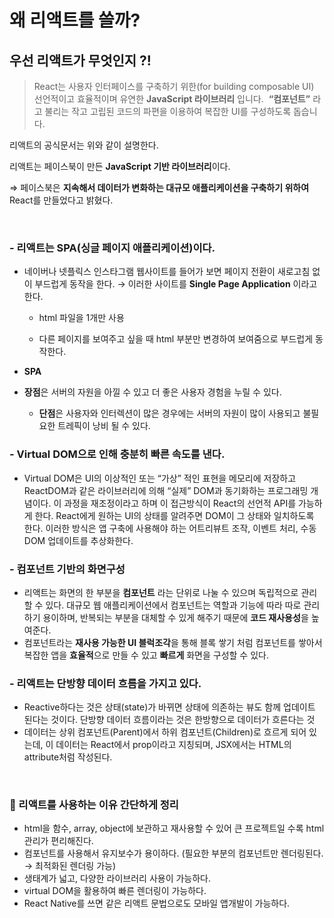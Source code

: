 # 왜 리액트를 쓸까?

## 우선 리액트가 무엇인지 ?!

> React는 사용자 인터페이스를 구축하기 위한(for building composable UI)
> 선언적이고 효율적이며 유연한 **JavaScript 라이브러리** 입니다. 
> **“컴포넌트”** 라고 불리는 작고 고립된 코드의 파편을 이용하여 복잡한 UI를 구성하도록 돕습니다.

리액트의 공식문서는 위와 같이 설명한다.

리액트는 페이스북이 만든 **JavaScript 기반 라이브러리**이다.

⇒ 페이스북은 **지속해서 데이터가 변화하는 대규모 애플리케이션을 구축하기 위하여** React를 만들었다고 밝혔다.

<br />

### - 리액트는 SPA(싱글 페이지 애플리케이션)이다.

- 네이버나 넷플릭스 인스타그램 웹사이트를 들어가 보면
  페이지 전환이 새로고침 없이 부드럽게 동작을 한다.
  → 이러한 사이트를 **Single Page Application** 이라고 한다.

  - html 파일을 1개만 사용

  - 다른 페이지를 보여주고 싶을 때 html 부분만 변경하여 보여줌으로 부드럽게 동작한다.

- **SPA**
- **장점**은 서버의 자원을 아낄 수 있고 더 좋은 사용자 경험을 누릴 수 있다.
  - **단점**은 사용자와 인터렉션이 많은 경우에는 서버의 자원이 많이 사용되고 불필요한 트레픽이 낭비 될 수 있다.

### - Virtual DOM으로 인해 충분히 빠른 속도를 낸다.

- Virtual DOM은 UI의 이상적인 또는 “가상” 적인 표현을 메모리에 저장하고
  ReactDOM과 같은 라이브러리에 의해 “실제” DOM과 동기화하는 프로그래밍 개념이다.
  이 과정을 재조정이라고 하며 이 접근방식이 React의 선언적 API를 가능하게 한다.
  React에게 원하는 UI의 상태를 알려주면 DOM이 그 상태와 일치하도록 한다.
  이러한 방식은 앱 구축에 사용해야 하는 어트리뷰트 조작, 이벤트 처리, 수동 DOM 업데이트를 추상화한다.

### - 컴포넌트 기반의 화면구성

- 리액트는 화면의 한 부분을 **컴포넌트** 라는 단위로 나눌 수 있으며 독립적으로 관리할 수 있다.
  대규모 웹 애플리케이션에서 컴포넌트는 역할과 기능에 따라 따로 관리하기 용이하며, 반복되는 부분을
  대체할 수 있게 해주기 때문에 **코드 재사용성**을 높여준다.
- 컴포넌트라는 **재사용 가능한 UI 블럭조각**을 통해 블록 쌓기 처럼 컴포넌트를 쌓아서
  복잡한 앱을 **효율적**으로 만들 수 있고 **빠르게** 화면을 구성할 수 있다.

### - 리액트는 단방향 데이터 흐름을 가지고 있다.

- Reactive하다는 것은 상태(state)가 바뀌면 상태에 의존하는 뷰도 함께 업데이트 된다는 것이다.
  단방향 데이터 흐름이라는 것은 한방향으로 데이터가 흐른다는 것
- 데이터는 상위 컴포넌트(Parent)에서 하위 컴포넌트(Children)로 흐르게 되어 있는데,
  이 데이터는 React에서 prop이라고 지칭되며, JSX에서는 HTML의 attribute처럼 작성된다.

<br/>

### 👦 리액트를 사용하는 이유 간단하게 정리

- html을 함수, array, object에 보관하고 재사용할 수 있어 큰 프로젝트일 수록 html 관리가 편리해진다.
- 컴포넌트를 사용해서 유지보수가 용이하다. (필요한 부분의 컴포넌트만 렌더링된다. → 최적화된 렌더링 가능)
- 생태계가 넓고, 다양한 라이브러리 사용이 가능하다.
- virtual DOM을 활용하여 빠른 렌더링이 가능하다.
- React Native를 쓰면 같은 리액트 문법으로도 모바일 앱개발이 가능하다.
